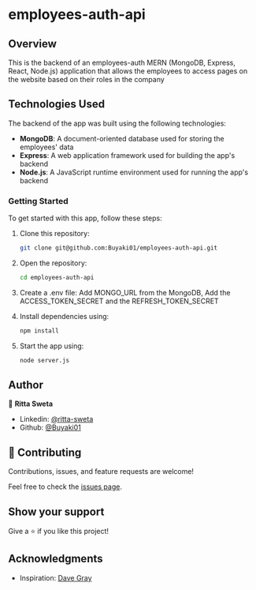 # employees-auth-api

## Overview
This is the backend of an employees-auth MERN (MongoDB, Express, React, Node.js) application that allows the employees to access pages on the website based on their roles in the company

## Technologies Used
The backend of the app was built using the following technologies:

- **MongoDB**: A document-oriented database used for storing the employees' data
- **Express**: A web application framework used for building the app's backend
- **Node.js**: A JavaScript runtime environment used for running the app's backend

### Getting Started
To get started with this app, follow these steps:

1. Clone this repository: 
    ```bash 
    git clone git@github.com:Buyaki01/employees-auth-api.git
    ```

2. Open the repository: 
    ```bash 
    cd employees-auth-api
    ```

3. Create a .env file: Add MONGO_URL from the MongoDB, Add the ACCESS_TOKEN_SECRET and the REFRESH_TOKEN_SECRET

4. Install dependencies using: 
    ```bash 
    npm install
    ```

5. Start the app using: 
    ```bash 
    node server.js
    ``` 

## Author
👤 **Ritta Sweta**

- Linkedin: [@ritta-sweta](https://www.linkedin.com/in/ritta-sweta/)
- Github: [@Buyaki01](https://github.com/Buyaki01)

## 🤝 Contributing

Contributions, issues, and feature requests are welcome!

Feel free to check the [issues page](https://github.com/Buyaki01/employees-auth-api/issues).

## Show your support

Give a ⭐️ if you like this project!

## Acknowledgments
- Inspiration: [Dave Gray](https://github.com/dejwid)
